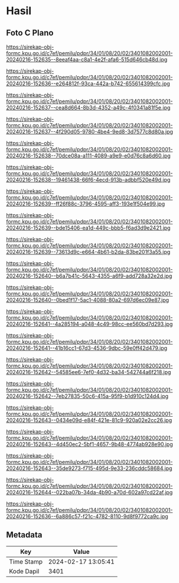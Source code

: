 # Hasil

## Foto C Plano

https://sirekap-obj-formc.kpu.go.id/c7ef/pemilu/pdpr/34/01/08/20/02/3401082002001-20240216-152635--8eeaf4aa-c8a1-4e2f-afa6-515d646cb48d.jpg

https://sirekap-obj-formc.kpu.go.id/c7ef/pemilu/pdpr/34/01/08/20/02/3401082002001-20240216-152636--e264812f-93ca-442a-b742-655614399cfc.jpg

https://sirekap-obj-formc.kpu.go.id/c7ef/pemilu/pdpr/34/01/08/20/02/3401082002001-20240216-152637--cea8d664-8b3d-4352-a49c-4f0341a81f5e.jpg

https://sirekap-obj-formc.kpu.go.id/c7ef/pemilu/pdpr/34/01/08/20/02/3401082002001-20240216-152637--4f290d05-9780-4be4-9ed8-3d7577c8d80a.jpg

https://sirekap-obj-formc.kpu.go.id/c7ef/pemilu/pdpr/34/01/08/20/02/3401082002001-20240216-152638--70dce08a-a111-4089-a9e9-e0d76c8a6d60.jpg

https://sirekap-obj-formc.kpu.go.id/c7ef/pemilu/pdpr/34/01/08/20/02/3401082002001-20240216-152638--19461438-66f6-4ecd-913b-adbbf520e49d.jpg

https://sirekap-obj-formc.kpu.go.id/c7ef/pemilu/pdpr/34/01/08/20/02/3401082002001-20240216-152639--ff26f88c-3796-4595-aff3-193e1f504e99.jpg

https://sirekap-obj-formc.kpu.go.id/c7ef/pemilu/pdpr/34/01/08/20/02/3401082002001-20240216-152639--bde15406-ea1d-449c-bbb5-f6ad3d9e2421.jpg

https://sirekap-obj-formc.kpu.go.id/c7ef/pemilu/pdpr/34/01/08/20/02/3401082002001-20240216-152639--73613d9c-e664-4b61-b2da-83be201f3a55.jpg

https://sirekap-obj-formc.kpu.go.id/c7ef/pemilu/pdpr/34/01/08/20/02/3401082002001-20240216-152640--b6a7b41c-5643-4355-a6f9-add728a32e2d.jpg

https://sirekap-obj-formc.kpu.go.id/c7ef/pemilu/pdpr/34/01/08/20/02/3401082002001-20240216-152640--0bed1f17-5ac1-4088-80a2-697d6ec09e87.jpg

https://sirekap-obj-formc.kpu.go.id/c7ef/pemilu/pdpr/34/01/08/20/02/3401082002001-20240216-152641--4a285194-a048-4c49-98cc-ee560bd7d293.jpg

https://sirekap-obj-formc.kpu.go.id/c7ef/pemilu/pdpr/34/01/08/20/02/3401082002001-20240216-152641--41b16cc1-67d3-4536-9dbc-59e0ff42d479.jpg

https://sirekap-obj-formc.kpu.go.id/c7ef/pemilu/pdpr/34/01/08/20/02/3401082002001-20240216-152642--54585ee6-7ef0-4d32-ba34-542744a6f218.jpg

https://sirekap-obj-formc.kpu.go.id/c7ef/pemilu/pdpr/34/01/08/20/02/3401082002001-20240216-152642--7eb27835-50c6-415a-95f9-b1d910c124d4.jpg

https://sirekap-obj-formc.kpu.go.id/c7ef/pemilu/pdpr/34/01/08/20/02/3401082002001-20240216-152643--0434e09d-e84f-421e-81c9-920a02e2cc26.jpg

https://sirekap-obj-formc.kpu.go.id/c7ef/pemilu/pdpr/34/01/08/20/02/3401082002001-20240216-152643--4d450ec2-5bf1-4657-9b48-4774ab928e90.jpg

https://sirekap-obj-formc.kpu.go.id/c7ef/pemilu/pdpr/34/01/08/20/02/3401082002001-20240216-152643--35de9273-f715-495d-9e33-236cddc58684.jpg

https://sirekap-obj-formc.kpu.go.id/c7ef/pemilu/pdpr/34/01/08/20/02/3401082002001-20240216-152644--022ba07b-34da-4b90-a70d-602a97cd22af.jpg

https://sirekap-obj-formc.kpu.go.id/c7ef/pemilu/pdpr/34/01/08/20/02/3401082002001-20240216-152636--6a886c57-f21c-4782-8110-9d8f9772ca9c.jpg


## Metadata

| Key        | Value               |
| ---------- | ------------------- |
| Time Stamp | 2024-02-17 13:05:41 |
| Kode Dapil | 3401                |



